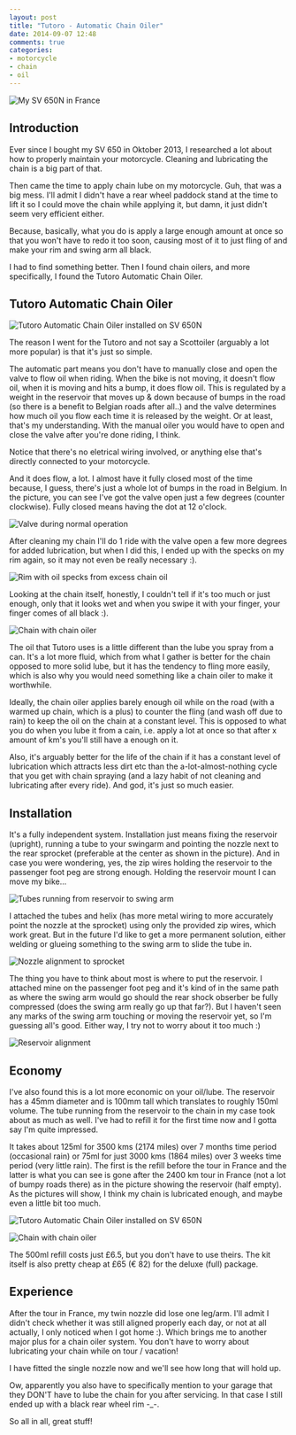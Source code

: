 ```yaml
---
layout: post
title: "Tutoro - Automatic Chain Oiler"
date: 2014-09-07 12:48
comments: true
categories: 
- motorcycle
- chain
- oil
---
```


![My SV 650N in France](/assets/images/tutoro/france.jpg "My SV 650N in France")

## Introduction

Ever since I bought my SV 650 in Oktober 2013, I researched a lot about how to properly maintain your motorcycle. Cleaning and lubricating the chain is a big part of that.

Then came the time to apply chain lube on my motorcycle. Guh, that was a big mess. I'll admit I didn't have a rear wheel paddock stand at the time to lift it so I could move the chain while applying it, but damn, it just didn't seem very efficient either.

Because, basically, what you do is apply a large enough amount at once so that you won't have to redo it too soon, causing most of it to just fling of and make your rim and swing arm all black.

I had to find something better. Then I found chain oilers, and more specifically, I found the Tutoro Automatic Chain Oiler.

## Tutoro Automatic Chain Oiler

![Tutoro Automatic Chain Oiler installed on SV 650N](/assets/images/tutoro/reservoir_diagonal.jpg "Tutoro Automatic Chain Oiler installed on SV 650N")

The reason I went for the Tutoro and not say a Scottoiler (arguably a lot more popular) is that it's just so simple. 

The automatic part means you don't have to manually close and open the valve to flow oil when riding. When the bike is not moving, it doesn't flow oil, when it is moving and hits a bump, it does flow oil. This is regulated by a weight in the reservoir that moves up & down because of bumps in the road (so there is a benefit to Belgian roads after all..) and the valve determines how much oil you flow each time it is released by the weight. Or at least, that's my understanding. With the manual oiler you would have to open and close the valve after you're done riding, I think.

Notice that there's no eletrical wiring involved, or anything else that's directly connected to your motorcycle.

And it does flow, a lot. I almost have it fully closed most of the time because, I guess, there's just a whole lot of bumps in the road in Belgium. In the picture, you can see I've got the valve open just a few degrees (counter clockwise). Fully closed means having the dot at 12 o'clock.

![Valve during normal operation](/assets/images/tutoro/valve_normal.jpg "Valve during normal operation")

After cleaning my chain I'll do 1 ride with the valve open a  few more degrees for added lubrication, but when I did this, I ended up with the specks on my rim again, so it may not even be really necessary :).

![Rim with oil specks from excess chain oil](/assets/images/tutoro/rim_oil_specks.jpg "Rim with oil specks from excess chain oil")

Looking at the chain itself, honestly, I couldn't tell if it's too much or just enough, only that it looks wet and when you swipe it with your finger, your finger comes of all black :).

![Chain with chain oiler](/assets/images/tutoro/chain_lubed.jpg "Chain with chain oiler")

The oil that Tutoro uses is a little different than the lube you spray from a can. It's a lot more fluid, which from what I gather is better for the chain opposed to more solid lube, but it has the tendency to fling more easily, which is also why you would need something like a chain oiler to make it worthwhile.

Ideally, the chain oiler applies barely enough oil while on the road (with a warmed up chain, which is a plus) to counter the fling (and wash off due to rain) to keep the oil on the chain at a constant level. This is opposed to what you do when you lube it from a cain, i.e. apply a lot at once so that after x amount of km's you'll still have a enough on it.

Also, it's arguably better for the life of the chain if it has a constant level of lubrication which attracts less dirt etc than the a-lot-almost-nothing cycle that you get with chain spraying (and a lazy habit of not cleaning and lubricating after every ride). And god, it's just so much easier.

## Installation

 It's a fully independent system. Installation just means fixing the reservoir (upright), running a tube to your swingarm and pointing the nozzle next to the rear sprocket (preferable at the center as shown in the picture). And in case you were wondering, yes, the zip wires holding the reservoir to the passenger foot peg are strong enough. Holding the reservoir mount I can move my bike...
 
 ![Tubes running from reservoir to swing arm](/assets/images/tutoro/tubes_side.jpg "Tubes running from reservoir to swing arm")
 
I attached the tubes and helix (has more metal wiring to more accurately point the nozzle at the sprocket) using only the provided zip wires, which work great. But in the future I'd like to get a more permanent solution, either welding or glueing something to the swing arm to slide the tube in.

![Nozzle alignment to sprocket](/assets/images/tutoro/nozzle_sprocket.jpg "Nozzle alignment to sprocket")

The thing you have to think about most is where to put the reservoir. I attached mine on the passenger foot peg and it's kind of in the same path as where the swing arm would go should the rear shock obserber be fully compressed (does the swing arm really go up that far?). But I haven't seen any marks of the swing arm touching or moving the reservoir yet, so I'm guessing all's good. Either way, I try not to worry about it too much :)

![Reservoir alignment](/assets/images/tutoro/resoirvoir_back.jpg "Reservoir alignment")

## Economy

I've also found this is a lot more economic on your oil/lube. The reservoir has a 45mm diameter and is 100mm tall which translates to roughly 150ml volume. The tube running from the reservoir to the chain in my case took about as much as well. I've had to refill it for the first time now and I gotta say I'm quite impressed.

It takes about 125ml for 3500 kms (2174 miles) over 7 months time period (occasional rain) or 75ml for just 3000 kms (1864 miles) over 3 weeks time period (very little rain). The first is the refill before the tour in France and the latter is what you can see is gone after the 2400 km tour in France (not a lot of bumpy roads there) as in the picture showing the reservoir (half empty). As the pictures will show, I think my chain is lubricated enough, and maybe even a little bit too much.

![Tutoro Automatic Chain Oiler installed on SV 650N](/assets/images/tutoro/reservoir_diagonal.jpg=100x "Tutoro Automatic Chain Oiler installed on SV 650N")

![Chain with chain oiler](/assets/images/tutoro/chain_lubed.jpg=100x "Chain with chain oiler")

The 500ml refill costs just £6.5,  but you don't have to use theirs. The kit itself is also pretty cheap at £65 (€ 82) for the deluxe (full) package.

## Experience

After the tour in France, my twin nozzle did lose one leg/arm. I'll admit I didn't check whether it was still aligned properly each day, or not at all actually, I only noticed when I got home :). Which brings me to another major plus for a chain oiler system. You don't have to worry about lubricating your chain while on tour / vacation!

I have fitted the single nozzle now and we'll see how long that will hold up.

Ow, apparently you also have to specifically mention to your garage that they DON'T have to lube the chain for you after servicing. In that case I still ended up with a black rear wheel rim -_-.

So all in all, great stuff!

